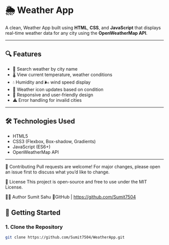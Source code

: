 # 🌦️ Weather App

A clean, Weather App built using **HTML**, **CSS**, and **JavaScript** that displays real-time weather data for any city using the **OpenWeatherMap API**.

---

## 🔍 Features

- 🔎 Search weather by city name
- 🌡️ View current temperature, weather conditions
- 💧 Humidity and 🌬️ wind speed display
- 🌇 Weather icon updates based on condition
- 📱 Responsive and user-friendly design
- ⚠️ Error handling for invalid cities
---
## 🛠️ Technologies Used

- HTML5
- CSS3 (Flexbox, Box-shadow, Gradients)
- JavaScript (ES6+)
- OpenWeatherMap API

---
🤝 Contributing
Pull requests are welcome! For major changes, please open an issue first to discuss what you’d like to change.

📝 License
This project is open-source and free to use under the MIT License.

👨‍💻 Author
Sumit Sahu
🔗GitHub | https://github.com/Sumit7504

## 🔑 Getting Started

### 1. Clone the Repository

```bash
git clone https://github.com/Sumit7504/WeatherApp.git